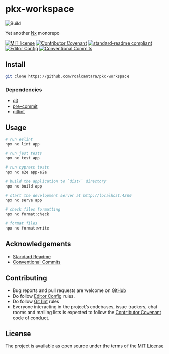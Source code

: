 # pkx-workspace

![Build](https://github.com/roalcantara/pkx-workspace/actions/workflows/build.yml/badge.svg)

Yet another [Nx][6] monorepo

[![MIT license](https://img.shields.io/badge/License-MIT-brightgreen.svg?style=flat-square)](LICENSE) [![Contributor Covenant](https://img.shields.io/badge/Contributor%20Covenant-2.0-4baaaa.svg?style=flat-square)][2] [![standard-readme compliant](https://img.shields.io/badge/readme%20style-standard-brightgreen.svg?style=flat-square)][4] [![Editor Config](https://img.shields.io/badge/Editor%20Config-1.0.1-crimson.svg?style=flat-square)][3] [![Conventional Commits](https://img.shields.io/badge/Conventional%20Commits-1.0.0-yellow.svg?style=flat-square)][9]

## Install

```sh
git clone https://github.com/roalcantara/pkx-workspace
```

### Dependencies

- [git][5]
- [pre-commit][7]
- [gitlint][8]

## Usage

```sh
# run eslint
npx nx lint app

# run jest tests
npx nx test app

# run cypress tests
npx nx e2e app-e2e

# build the application to `dist/` directory
npx nx build app

# start the development server at http://localhost:4200
npx nx serve app

# check files formatting
npx nx format:check

# format files
npx nx format:write
```

## Acknowledgements

- [Standard Readme][4]
- [Conventional Commits][9]

## Contributing

- Bug reports and pull requests are welcome on [GitHub][0]
- Do follow [Editor Config][3] rules.
- Do follow [Git lint][8] rules
- Everyone interacting in the project’s codebases, issue trackers, chat rooms and mailing lists is expected to follow the [Contributor Covenant][2] code of conduct.

## License

The project is available as open source under the terms of the [MIT][1] [License](LICENSE)

[0]: https://github.com/roalcantara/pkx-workspace 'pkx-workspace'
[1]: https://opensource.org/licenses/MIT 'Open Source Initiative'
[2]: https://contributor-covenant.org 'A Code of Conduct for Open Source Communities'
[3]: https://editorconfig.org 'EditorConfig'
[4]: https://github.com/RichardLitt/standard-readme 'Standard Readme'
[5]: https://git-scm.com 'Git'
[6]: https://nx.dev 'Smart, Fast Extensible Build System'
[7]: https://pre-commit.com 'A framework for managing and maintaining multi-language pre-commit hooks'
[8]: https://jorisroovers.com/gitlint 'git commit message linter'
[9]: https://conventionalcommits.org 'Conventional Commits'
